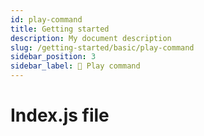 ```yaml
---
id: play-command
title: Getting started
description: My document description
slug: /getting-started/basic/play-command
sidebar_position: 3
sidebar_label: 🛫 Play command
---
```


# Index.js file
